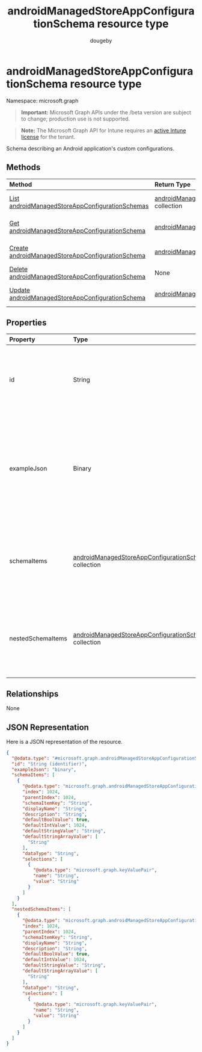 ﻿---
title: "androidManagedStoreAppConfigurationSchema resource type"
description: "Schema describing an Android application's custom configurations."
author: "dougeby"
localization_priority: Normal
ms.prod: "intune"
doc_type: resourcePageType
---

# androidManagedStoreAppConfigurationSchema resource type

Namespace: microsoft.graph

> **Important:** Microsoft Graph APIs under the /beta version are subject to change; production use is not supported.

> **Note:** The Microsoft Graph API for Intune requires an [active Intune license](https://go.microsoft.com/fwlink/?linkid=839381) for the tenant.

Schema describing an Android application's custom configurations.

## Methods

| Method                                                                                                                               | Return Type                                                                                                                             | Description                                                                                                                                                                    |
| :----------------------------------------------------------------------------------------------------------------------------------- | :-------------------------------------------------------------------------------------------------------------------------------------- | :----------------------------------------------------------------------------------------------------------------------------------------------------------------------------- |
| [List androidManagedStoreAppConfigurationSchemas](../api/intune-androidforwork-androidmanagedstoreappconfigurationschema-list.md)    | [androidManagedStoreAppConfigurationSchema](../resources/intune-androidforwork-androidmanagedstoreappconfigurationschema.md) collection | List properties and relationships of the [androidManagedStoreAppConfigurationSchema](../resources/intune-androidforwork-androidmanagedstoreappconfigurationschema.md) objects. |
| [Get androidManagedStoreAppConfigurationSchema](../api/intune-androidforwork-androidmanagedstoreappconfigurationschema-get.md)       | [androidManagedStoreAppConfigurationSchema](../resources/intune-androidforwork-androidmanagedstoreappconfigurationschema.md)            | Read properties and relationships of the [androidManagedStoreAppConfigurationSchema](../resources/intune-androidforwork-androidmanagedstoreappconfigurationschema.md) object.  |
| [Create androidManagedStoreAppConfigurationSchema](../api/intune-androidforwork-androidmanagedstoreappconfigurationschema-create.md) | [androidManagedStoreAppConfigurationSchema](../resources/intune-androidforwork-androidmanagedstoreappconfigurationschema.md)            | Create a new [androidManagedStoreAppConfigurationSchema](../resources/intune-androidforwork-androidmanagedstoreappconfigurationschema.md) object.                              |
| [Delete androidManagedStoreAppConfigurationSchema](../api/intune-androidforwork-androidmanagedstoreappconfigurationschema-delete.md) | None                                                                                                                                    | Deletes a [androidManagedStoreAppConfigurationSchema](../resources/intune-androidforwork-androidmanagedstoreappconfigurationschema.md).                                        |
| [Update androidManagedStoreAppConfigurationSchema](../api/intune-androidforwork-androidmanagedstoreappconfigurationschema-update.md) | [androidManagedStoreAppConfigurationSchema](../resources/intune-androidforwork-androidmanagedstoreappconfigurationschema.md)            | Update the properties of a [androidManagedStoreAppConfigurationSchema](../resources/intune-androidforwork-androidmanagedstoreappconfigurationschema.md) object.                |

## Properties

| Property          | Type                                                                                                                                            | Description                                                                                                                                  |
| :---------------- | :---------------------------------------------------------------------------------------------------------------------------------------------- | :------------------------------------------------------------------------------------------------------------------------------------------- |
| id                | String                                                                                                                                          | Key of the entity the Android package name for the application the schema corresponds to                                                     |
| exampleJson       | Binary                                                                                                                                          | UTF8 encoded byte array containing example JSON string conforming to this schema that demonstrates how to set the configuration for this app |
| schemaItems       | [androidManagedStoreAppConfigurationSchemaItem](../resources/intune-androidforwork-androidmanagedstoreappconfigurationschemaitem.md) collection | Collection of items each representing a named configuration option in the schema. It only contains the root-level configuration.             |
| nestedSchemaItems | [androidManagedStoreAppConfigurationSchemaItem](../resources/intune-androidforwork-androidmanagedstoreappconfigurationschemaitem.md) collection | Collection of items each representing a named configuration option in the schema. It contains a flat list of all configuration.              |

## Relationships

None

## JSON Representation

Here is a JSON representation of the resource.

<!-- {
  "blockType": "resource",
  "keyProperty": "id",
  "@odata.type": "microsoft.graph.androidManagedStoreAppConfigurationSchema"
}
-->

```json
{
  "@odata.type": "#microsoft.graph.androidManagedStoreAppConfigurationSchema",
  "id": "String (identifier)",
  "exampleJson": "binary",
  "schemaItems": [
    {
      "@odata.type": "microsoft.graph.androidManagedStoreAppConfigurationSchemaItem",
      "index": 1024,
      "parentIndex": 1024,
      "schemaItemKey": "String",
      "displayName": "String",
      "description": "String",
      "defaultBoolValue": true,
      "defaultIntValue": 1024,
      "defaultStringValue": "String",
      "defaultStringArrayValue": [
        "String"
      ],
      "dataType": "String",
      "selections": [
        {
          "@odata.type": "microsoft.graph.keyValuePair",
          "name": "String",
          "value": "String"
        }
      ]
    }
  ],
  "nestedSchemaItems": [
    {
      "@odata.type": "microsoft.graph.androidManagedStoreAppConfigurationSchemaItem",
      "index": 1024,
      "parentIndex": 1024,
      "schemaItemKey": "String",
      "displayName": "String",
      "description": "String",
      "defaultBoolValue": true,
      "defaultIntValue": 1024,
      "defaultStringValue": "String",
      "defaultStringArrayValue": [
        "String"
      ],
      "dataType": "String",
      "selections": [
        {
          "@odata.type": "microsoft.graph.keyValuePair",
          "name": "String",
          "value": "String"
        }
      ]
    }
  ]
}
```

